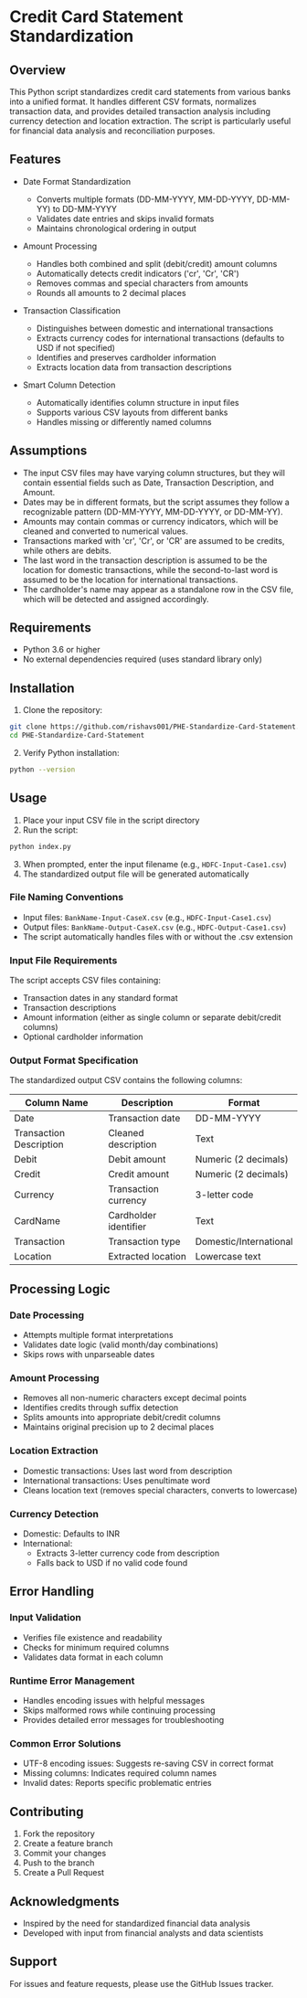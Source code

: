 # Credit Card Statement Standardization

## Overview

This Python script standardizes credit card statements from various banks into a unified format. It handles different CSV formats, normalizes transaction data, and provides detailed transaction analysis including currency detection and location extraction. The script is particularly useful for financial data analysis and reconciliation purposes.

## Features

- Date Format Standardization

  - Converts multiple formats (DD-MM-YYYY, MM-DD-YYYY, DD-MM-YY) to DD-MM-YYYY
  - Validates date entries and skips invalid formats
  - Maintains chronological ordering in output

- Amount Processing

  - Handles both combined and split (debit/credit) amount columns
  - Automatically detects credit indicators ('cr', 'Cr', 'CR')
  - Removes commas and special characters from amounts
  - Rounds all amounts to 2 decimal places

- Transaction Classification

  - Distinguishes between domestic and international transactions
  - Extracts currency codes for international transactions (defaults to USD if not specified)
  - Identifies and preserves cardholder information
  - Extracts location data from transaction descriptions

- Smart Column Detection

  - Automatically identifies column structure in input files
  - Supports various CSV layouts from different banks
  - Handles missing or differently named columns

## Assumptions
- The input CSV files may have varying column structures, but they will contain essential fields such as Date, Transaction Description, and Amount.
- Dates may be in different formats, but the script assumes they follow a recognizable pattern (DD-MM-YYYY, MM-DD-YYYY, or DD-MM-YY).
- Amounts may contain commas or currency indicators, which will be cleaned and converted to numerical values.
- Transactions marked with 'cr', 'Cr', or 'CR' are assumed to be credits, while others are debits.
- The last word in the transaction description is assumed to be the location for domestic transactions, while the second-to-last word is assumed to be the location for international transactions.
- The cardholder's name may appear as a standalone row in the CSV file, which will be detected and assigned accordingly.

## Requirements

- Python 3.6 or higher
- No external dependencies required (uses standard library only)

## Installation

1. Clone the repository:

```bash
git clone https://github.com/rishavs001/PHE-Standardize-Card-Statement.git
cd PHE-Standardize-Card-Statement
```

2. Verify Python installation:

```bash
python --version
```

## Usage

1. Place your input CSV file in the script directory
2. Run the script:

```bash
python index.py
```

3. When prompted, enter the input filename (e.g., `HDFC-Input-Case1.csv`)
4. The standardized output file will be generated automatically

### File Naming Conventions

- Input files: `BankName-Input-CaseX.csv` (e.g., `HDFC-Input-Case1.csv`)
- Output files: `BankName-Output-CaseX.csv` (e.g., `HDFC-Output-Case1.csv`)
- The script automatically handles files with or without the .csv extension

### Input File Requirements

The script accepts CSV files containing:

- Transaction dates in any standard format
- Transaction descriptions
- Amount information (either as single column or separate debit/credit columns)
- Optional cardholder information

### Output Format Specification

The standardized output CSV contains the following columns:

| Column Name             | Description           | Format                 |
| ----------------------- | --------------------- | ---------------------- |
| Date                    | Transaction date      | DD-MM-YYYY             |
| Transaction Description | Cleaned description   | Text                   |
| Debit                   | Debit amount          | Numeric (2 decimals)   |
| Credit                  | Credit amount         | Numeric (2 decimals)   |
| Currency                | Transaction currency  | 3-letter code          |
| CardName                | Cardholder identifier | Text                   |
| Transaction             | Transaction type      | Domestic/International |
| Location                | Extracted location    | Lowercase text         |

## Processing Logic

### Date Processing

- Attempts multiple format interpretations
- Validates date logic (valid month/day combinations)
- Skips rows with unparseable dates

### Amount Processing

- Removes all non-numeric characters except decimal points
- Identifies credits through suffix detection
- Splits amounts into appropriate debit/credit columns
- Maintains original precision up to 2 decimal places

### Location Extraction

- Domestic transactions: Uses last word from description
- International transactions: Uses penultimate word
- Cleans location text (removes special characters, converts to lowercase)

### Currency Detection

- Domestic: Defaults to INR
- International:
  - Extracts 3-letter currency code from description
  - Falls back to USD if no valid code found

## Error Handling

### Input Validation

- Verifies file existence and readability
- Checks for minimum required columns
- Validates data format in each column

### Runtime Error Management

- Handles encoding issues with helpful messages
- Skips malformed rows while continuing processing
- Provides detailed error messages for troubleshooting

### Common Error Solutions

- UTF-8 encoding issues: Suggests re-saving CSV in correct format
- Missing columns: Indicates required column names
- Invalid dates: Reports specific problematic entries

## Contributing

1. Fork the repository
2. Create a feature branch
3. Commit your changes
4. Push to the branch
5. Create a Pull Request

## Acknowledgments

- Inspired by the need for standardized financial data analysis
- Developed with input from financial analysts and data scientists

## Support

For issues and feature requests, please use the GitHub Issues tracker.


